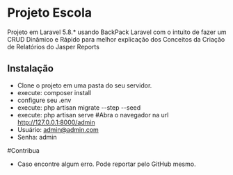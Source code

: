 # Projeto Escola
Projeto em Laravel 5.8.* usando BackPack Laravel com o intuito de fazer um CRUD Dinâmico e Rápido para melhor explicação dos Conceitos da Criação de Relatórios do Jasper Reports

## Instalação
- Clone o projeto em uma pasta do seu servidor.
- execute: composer install
- configure seu .env
- execute: php artisan migrate --step --seed
- execute: php artisan serve
#Abra o navegador na url http://127.0.0.1:8000/admin
- Usuário: admin@admin.com
- Senha: admin

#Contribua
- Caso encontre algum erro. Pode reportar pelo GitHub mesmo.
